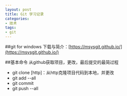 ```yaml
---
layout: post
title: Git 学习记录
categories: 
- 技术
tags:
- git
---
```


##git for windows
下载与简介：[https://msysgit.github.io/](https://msysgit.github.io/)

##基本命令
从github获取项目，更改，最后提交的最简过程

- git clone [http]：从http克隆项目代码到本地，并更改
- git add --all
- git commit
- git push --all